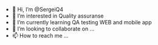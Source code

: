 - 👋 Hi, I’m @SergeiQ4
- 👀 I’m interested in Quality assuranse
- 🌱 I’m currently learning QA testing WEB and mobile app
- 💞️ I’m looking to collaborate on ...
- 📫 How to reach me ...

<!---
SergeiQ4/SergeiQ4 is a ✨ special ✨ repository because its `README.md` (this file) appears on your GitHub profile.
You can click the Preview link to take a look at your changes.
--->
